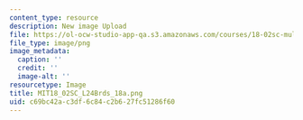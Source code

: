 ```yaml
---
content_type: resource
description: New image Upload
file: https://ol-ocw-studio-app-qa.s3.amazonaws.com/courses/18-02sc-multivariable-calculus-fall-2010/c69bc42ac3df6c84c2b627fc51286f60_MIT18_02SC_L24Brds_18a.png
file_type: image/png
image_metadata:
  caption: ''
  credit: ''
  image-alt: ''
resourcetype: Image
title: MIT18_02SC_L24Brds_18a.png
uid: c69bc42a-c3df-6c84-c2b6-27fc51286f60
---
```

